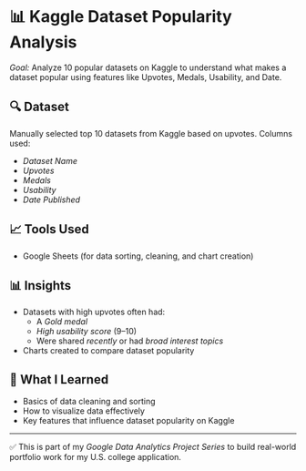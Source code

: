 # 📊 Kaggle Dataset Popularity Analysis

*Goal:* Analyze 10 popular datasets on Kaggle to understand what makes a dataset popular using features like Upvotes, Medals, Usability, and Date.

## 🔍 Dataset

Manually selected top 10 datasets from Kaggle based on upvotes. Columns used:

- *Dataset Name*
- *Upvotes*
- *Medals*
- *Usability*
- *Date Published*

## 📈 Tools Used

- Google Sheets (for data sorting, cleaning, and chart creation)

## 📊 Insights

- Datasets with high upvotes often had:
  - A *Gold medal*
  - *High usability score* (9–10)
  - Were shared *recently* or had *broad interest topics*
- Charts created to compare dataset popularity

## 🧠 What I Learned

- Basics of data cleaning and sorting
- How to visualize data effectively
- Key features that influence dataset popularity on Kaggle

---

✅ This is part of my *Google Data Analytics Project Series* to build real-world portfolio work for my U.S. college application.
